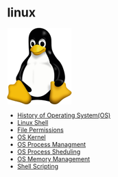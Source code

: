 # linux

<img src="/images/Linux.png"/>

- <a href="https://github.com/RaviTambade//linux/blob/main/history.md"> History of Operating System(OS)</a>
- <a href="https://github.com/RaviTambade//linux/blob/main/shell.md"> Linux Shell</a>
- <a href="https://github.com/RaviTambade/linux/main/permissions.md"> File Permissions </a>
- <a href="https://github.com/RaviTambade//linux/blob/main/kernel.md"> OS Kernel </a>
- <a href="https://github.com/RaviTambade//linux/blob/main/process.md"> OS Process Managment </a>
- <a href="https://github.com/RaviTambade//linux/blob/main/processsheduling.md"> OS Process Sheduling </a>
- <a href="https://github.com/RaviTambade//linux/blob/main/memorymgmt.md"> OS Memory Management </a>
- <a href="https://github.com/RaviTambade//linux/blob/main/shellscripting.md"> Shell Scripting</a>
